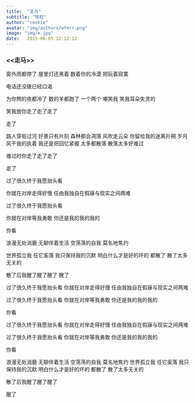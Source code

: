 ```yaml
---
title:  "走马"
subtitle: "陈粒"
author: "cookie"
avatar: "img/authors/wferr.png"
image: "img/e.jpg"
date:   2015-06-05 12:12:12
---
```


### <<走马>>

窗外雨都停了
屋里灯还黑着
数着你的冷漠
把玩着寂寞

电话还没拨已经口渴

为你熬的夜都冷了
数的羊都跑了
一个两个
嘲笑我
笑我耳朵失灵的

笑我放你走了走了走了

走了

路人穿街过河
好景只有片刻
森林都会凋落
风吹走云朵
你留给我的迷离扑朔
岁月风干我的执着
我还是把回忆紧握
太多都散落
散落太多好难过

难过时你走了走了走了

走了

过了很久终于我愿抬头看

你就在对岸走得好慢
任由我独自在假寐与现实之间两难

过了很久终于我愿抬头看

你就在对岸等我勇敢
你还是我的我的我的

你看

浪漫无处消磨
无聊伴着生活
空荡荡的自我
莫名地焦灼

世界孤立我
任它奚落
我只保持我的沉默
明白什么才是好的坏的
都散了
散了太多无关的

散了后我醒了醒了醒了
醒了

过了很久终于我愿抬头看
你就在对岸走得好慢
任由我独自在假寐与现实之间两难

过了很久终于我愿抬头看
你就在对岸等我勇敢
你还是我的我的我的

你看

过了很久终于我愿抬头看
你就在对岸走得好慢
任由我独自在假寐与现实之间两难

过了很久终于我愿抬头看
你就在对岸等我勇敢
你还是我的我的我的

你看

浪漫无处消磨
无聊伴着生活
空荡荡的自我
莫名地焦灼
世界孤立我
任它奚落
我只保持我的沉默
明白什么才是好的坏的
都散了
散了太多无关的

散了后我醒了醒了醒了

醒了